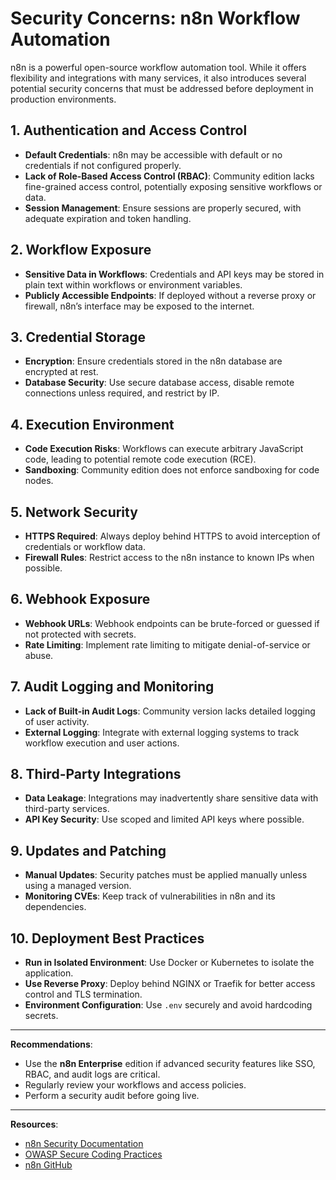 # Security Concerns: n8n Workflow Automation

n8n is a powerful open-source workflow automation tool. While it offers flexibility and integrations with many services, it also introduces several potential security concerns that must be addressed before deployment in production environments.

## 1. Authentication and Access Control

- **Default Credentials**: n8n may be accessible with default or no credentials if not configured properly.
- **Lack of Role-Based Access Control (RBAC)**: Community edition lacks fine-grained access control, potentially exposing sensitive workflows or data.
- **Session Management**: Ensure sessions are properly secured, with adequate expiration and token handling.

## 2. Workflow Exposure

- **Sensitive Data in Workflows**: Credentials and API keys may be stored in plain text within workflows or environment variables.
- **Publicly Accessible Endpoints**: If deployed without a reverse proxy or firewall, n8n’s interface may be exposed to the internet.

## 3. Credential Storage

- **Encryption**: Ensure credentials stored in the n8n database are encrypted at rest.
- **Database Security**: Use secure database access, disable remote connections unless required, and restrict by IP.

## 4. Execution Environment

- **Code Execution Risks**: Workflows can execute arbitrary JavaScript code, leading to potential remote code execution (RCE).
- **Sandboxing**: Community edition does not enforce sandboxing for code nodes.

## 5. Network Security

- **HTTPS Required**: Always deploy behind HTTPS to avoid interception of credentials or workflow data.
- **Firewall Rules**: Restrict access to the n8n instance to known IPs when possible.

## 6. Webhook Exposure

- **Webhook URLs**: Webhook endpoints can be brute-forced or guessed if not protected with secrets.
- **Rate Limiting**: Implement rate limiting to mitigate denial-of-service or abuse.

## 7. Audit Logging and Monitoring

- **Lack of Built-in Audit Logs**: Community version lacks detailed logging of user activity.
- **External Logging**: Integrate with external logging systems to track workflow execution and user actions.

## 8. Third-Party Integrations

- **Data Leakage**: Integrations may inadvertently share sensitive data with third-party services.
- **API Key Security**: Use scoped and limited API keys where possible.

## 9. Updates and Patching

- **Manual Updates**: Security patches must be applied manually unless using a managed version.
- **Monitoring CVEs**: Keep track of vulnerabilities in n8n and its dependencies.

## 10. Deployment Best Practices

- **Run in Isolated Environment**: Use Docker or Kubernetes to isolate the application.
- **Use Reverse Proxy**: Deploy behind NGINX or Traefik for better access control and TLS termination.
- **Environment Configuration**: Use `.env` securely and avoid hardcoding secrets.

---

**Recommendations**:
- Use the **n8n Enterprise** edition if advanced security features like SSO, RBAC, and audit logs are critical.
- Regularly review your workflows and access policies.
- Perform a security audit before going live.

---

**Resources**:
- [n8n Security Documentation](https://docs.n8n.io/security/)
- [OWASP Secure Coding Practices](https://owasp.org/www-project-secure-coding-practices/)
- [n8n GitHub](https://github.com/n8n-io/n8n)


